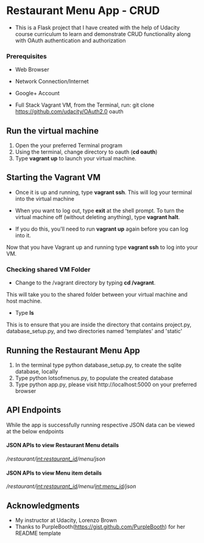 # Restaurant Menu App - CRUD

* This is a Flask project that I have created with the help of Udacity course curriculum to learn and demonstrate CRUD functionality along with OAuth authentication and authorization

### Prerequisites

* Web Browser

* Network Connection/Internet

* Google+ Account

* Full Stack Vagrant VM, from the Terminal, run: git clone https://github.com/udacity/OAuth2.0 oauth

## Run the virtual machine

1. Open the your preferred Terminal program
1. Using the terminal, change directory to oauth (**cd oauth**)
1. Type **vagrant up** to launch your virtual machine.


## Starting the Vagrant VM

* Once it is up and running, type **vagrant ssh**. This will log your terminal into the virtual machine

* When you want to log out, type **exit** at the shell prompt.
To turn the virtual machine off (without deleting anything), type **vagrant halt**.

* If you do this, you'll need to run **vagrant up** again before you can log into it.


Now that you have Vagrant up and running type **vagrant ssh** to log into your VM.

### Checking shared VM Folder

* Change to the /vagrant directory by typing **cd /vagrant**.

This will take you to the shared folder between your virtual machine and host machine.

* Type **ls**

This is to ensure that you are inside the directory that contains project.py, database_setup.py, and two directories named 'templates' and 'static'

## Running the Restaurant Menu App

1. In the terminal type python database_setup.py, to create the sqlite database, locally
1. Type python lotsofmenus.py, to populate the created database
1. Type python app.py, please visit http://localhost:5000 on your preferred browser

## API Endpoints

While the app is successfully running respective JSON data can be viewed at the below endpoints

#### JSON APIs to view Restaurant Menu details

*/restaurant/<int:restaurant_id>/menu/json*

#### JSON APIs to view Menu item details

*/restaurant/<int:restaurant_id>/menu/<int:menu_id>/json*

## Acknowledgments

* My instructor at Udacity, Lorenzo Brown
* Thanks to PurpleBooth(https://gist.github.com/PurpleBooth) for her README template
